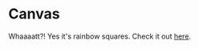 # Canvas

Whaaaatt?!
Yes it's rainbow squares.
Check it out [here](https://thomatang.github.io/RainbowSquares/index.html).
